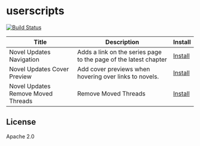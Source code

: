 # userscripts

[![Build Status](https://travis-ci.org/Nazgand/userscripts.svg?branch=master)](https://travis-ci.org/Nazgand/userscripts)

| Title | Description | Install |
|---|---|---|
| Novel Updates Navigation | Adds a link on the series page to the page of the latest chapter | [Install](https://github.com/Nazgand/userscripts/raw/master/scripts/novelupdates-navigation.user.js) |
| Novel Updates Cover Preview | Add cover previews when hovering over links to novels. | [Install](https://github.com/Nazgand/userscripts/raw/master/scripts/novelupdates-cover-preview.user.js) |
| Novel Updates Remove Moved Threads | Remove Moved Threads | [Install](https://github.com/Nazgand/userscripts/raw/master/scripts/novelupdates-remove-moved-threads.user.js) |

## License

Apache 2.0
